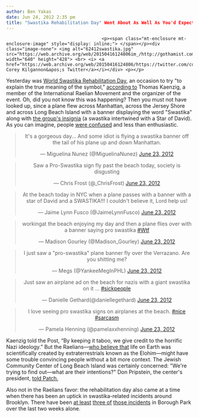```yaml
---
author: Ben Yakas
date: Jun 24, 2012 2:35 pm
title: "Swastika Rehabilitation Day" Went About As Well As You'd Expect
---
```


	
										<p><span class="mt-enclosure mt-enclosure-image" style="display: inline;"> </span></p><div class="image-none"> <img alt="62412swastika.jpg" src="https://web.archive.org/web/20150416124806im_/http://gothamist.com/attachments/byakas/62412swastika.jpg" width="640" height="428"> <br> <i> <a href="https://web.archive.org/web/20150416124806/https://twitter.com/coreykilgannon/status/216579545984270338">via Corey Kilgannon&apos;s Twitter</a></i></div> <p></p>

<p>Yesterday was <a href="https://web.archive.org/web/20150416124806/http://www.huffingtonpost.com/2012/06/22/swastika-rehabilitation-day_n_1610551.html?utm_hp_ref=weird-news">World Swastika Rehabilitation Day</a>, an occasion to try &quot;to explain the true meaning of the symbol,&#x201D; <a href="https://web.archive.org/web/20150416124806/http://www.nypost.com/p/news/local/manhattan/plane_dumb_swastika_boost_8OvrDpnzl5KWtGofFjhHFO?utm_medium=rss&amp;utm_content=Manhattan">according to</a> Thomas Kaenzig, a member of the International Raelian Movement and the organizer of the event. Oh, did you not know this was happening? Then you must not have looked up, since a plane flew across Manhattan, across the Jersey Shore and across Long Beach Island with a banner displaying the word &quot;Swastika&quot; along with <a href="https://web.archive.org/web/20150416124806/http://proswastika.org/">the group&apos;s insignia</a> (a swastika intertwined with a Star of David). As you can imagine, people <a href="https://web.archive.org/web/20150416124806/https://twitter.com/#!/search/realtime/swastika%20plane">were confused</a> and less than enthusiastic.</p>

<center><blockquote class="twitter-tweet"><p>It&apos;s a gorgeous day... And some idiot is flying a swastika banner off the tail of his plane up and down Manhattan.</p>&#x2014; Miguelina Nunez (@MiguelinaNunez) <a href="https://web.archive.org/web/20150416124806/https://twitter.com/MiguelinaNunez/status/216570587391340544" data-datetime="2012-06-23T16:37:06+00:00">June 23, 2012</a></blockquote>
<script src="//web.archive.org/web/20150416124806js_/http://platform.twitter.com/widgets.js" charset="utf-8"></script></center>

<center><blockquote class="twitter-tweet"><p>Saw a Pro-Swastika sign fly past the beach today, society is disgusting</p>&#x2014; Chris Frost (@_ChrisFrost) <a href="https://web.archive.org/web/20150416124806/https://twitter.com/_ChrisFrost/status/216647586298339330" data-datetime="2012-06-23T21:43:04+00:00">June 23, 2012</a></blockquote>
<script src="//web.archive.org/web/20150416124806js_/http://platform.twitter.com/widgets.js" charset="utf-8"></script></center>

<center><blockquote class="twitter-tweet"><p>At the beach today in NYC when a plane passes with a banner with a star of David and a SWASTIKA!!! I couldn&apos;t believe it, Lord help us!</p>&#x2014; Jaime Lynn Fusco (@JaimeLynnFusco) <a href="https://web.archive.org/web/20150416124806/https://twitter.com/JaimeLynnFusco/status/216657420062162944" data-datetime="2012-06-23T22:22:08+00:00">June 23, 2012</a></blockquote>
<script src="//web.archive.org/web/20150416124806js_/http://platform.twitter.com/widgets.js" charset="utf-8"></script></center>

<center><blockquote class="twitter-tweet"><p>workingat the beach enjoying my day and then a plane flies over with a banner saying pro swastika <a href="https://web.archive.org/web/20150416124806/https://twitter.com/search/%2523Wtf">#Wtf</a></p>&#x2014; Madison Gourley (@Madison_Gourley) <a href="https://web.archive.org/web/20150416124806/https://twitter.com/Madison_Gourley/status/216677147404804098" data-datetime="2012-06-23T23:40:32+00:00">June 23, 2012</a></blockquote>
<script src="//web.archive.org/web/20150416124806js_/http://platform.twitter.com/widgets.js" charset="utf-8"></script></center>

<center><blockquote class="twitter-tweet"><p>I just saw a &quot;pro-swastika&quot; plane banner fly over the Verrazano. Are you shitting me?</p>&#x2014; Megs (@YankeeMegInPHL) <a href="https://web.archive.org/web/20150416124806/https://twitter.com/YankeeMegInPHL/status/216579843020697600" data-datetime="2012-06-23T17:13:53+00:00">June 23, 2012</a></blockquote>
<script src="//web.archive.org/web/20150416124806js_/http://platform.twitter.com/widgets.js" charset="utf-8"></script></center>

<center><blockquote class="twitter-tweet"><p>Just saw an airplane ad on the beach for nazis with a giant swastika on it ... <a href="https://web.archive.org/web/20150416124806/https://twitter.com/search/%2523sickpeople">#sickpeople</a></p>&#x2014; Danielle Gethard(@daniellegethard) <a href="https://web.archive.org/web/20150416124806/https://twitter.com/daniellegethard/status/216620203906301952" data-datetime="2012-06-23T19:54:15+00:00">June 23, 2012</a></blockquote>
<script src="//web.archive.org/web/20150416124806js_/http://platform.twitter.com/widgets.js" charset="utf-8"></script></center>

<center><blockquote class="twitter-tweet"><p>I love seeing pro swastika signs on airplanes at the beach. <a href="https://web.archive.org/web/20150416124806/https://twitter.com/search/%2523nice">#nice</a> <a href="https://web.archive.org/web/20150416124806/https://twitter.com/search/%2523sarcasm">#sarcasm</a></p>&#x2014; Pamela Henning (@pamelaxxhenning) <a href="https://web.archive.org/web/20150416124806/https://twitter.com/pamelaxxhenning/status/216612811902685184" data-datetime="2012-06-23T19:24:53+00:00">June 23, 2012</a></blockquote>
<script src="//web.archive.org/web/20150416124806js_/http://platform.twitter.com/widgets.js" charset="utf-8"></script></center>

<p>Kaenzig told the Post, &#x201C;By keeping it taboo, we give credit to the horrific Nazi ideology.&#x201D; But the Raelians&#x2014;<a href="https://web.archive.org/web/20150416124806/http://altreligion.about.com/od/mythologicalfigures/p/Elohim.htm">who believe that</a> life on Earth was scientifically created by extraterrestrials known as the Elohim&#x2014;might have some trouble convincing people without a bit more context. The Jewish Community Center of Long Beach Island was certainly concerned: &quot;We&apos;re trying to find out&#x2014;what are their intentions?&quot; Don Pripstein, the center&apos;s president, <a href="https://web.archive.org/web/20150416124806/http://manasquan.patch.com/articles/plane-flying-over-lbi-shows-nazi-symbol#c">told Patch.</a></p>

<p>Also not in the Raelians favor: the rehabilitation day also came at a time when there has been an uptick in swastika-related incidents around Brooklyn. There have been <a href="https://web.archive.org/web/20150416124806/http://gothamist.com/2012/06/16/surveilliance_video_released_of_bor.php">at least</a> <a href="https://web.archive.org/web/20150416124806/http://gothamist.com/2012/06/18/more_swastikas_scrawled_in_borough.php">three of</a> <a href="https://web.archive.org/web/20150416124806/https://twitter.com/NYCGreenfield/status/216252448589877249">those incidents</a> in Borough Park over the last two weeks alone.</p>					
										
									
				